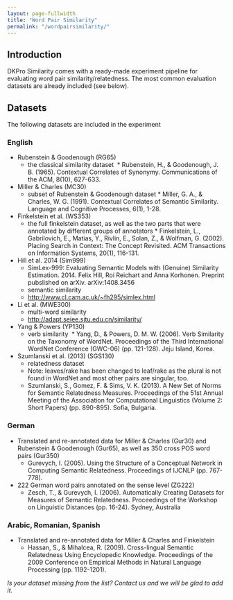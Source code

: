 ```yaml
---
layout: page-fullwidth
title: "Word Pair Similarity"
permalink: "/wordpairsimilarity/"
---
```


## Introduction
DKPro Similarity comes with a ready-made experiment pipeline for evaluating word pair similarity/relatedness. The most common evaluation datasets are already included (see below).

## Datasets
The following datasets are included in the experiment


### English
* Rubenstein & Goodenough (RG65)
    * the classical similarity dataset
﻿   * Rubenstein, H., & Goodenough, J. B. (1965). Contextual Correlates of Synonymy. Communications of the ACM, 8(10), 627-633.
* Miller & Charles (MC30)
    * subset of Rubenstein & Goodenough dataset
    ﻿* Miller, G. A., & Charles, W. G. (1991). Contextual Correlates of Semantic Similarity. Language and Cognitive Processes, 6(1), 1-28.
* Finkelstein et al. (WS353)
    * the full finkelstein dataset, as well as the two parts that were annotated by different groups of annotators
    ﻿* Finkelstein, L., Gabrilovich, E., Matias, Y., Rivlin, E., Solan, Z., & Wolfman, G. (2002). Placing Search in Context: The Concept Revisited. ACM Transactions on Information Systems, 20(1), 116-131.
* Hill et al. 2014 (Sim999)
    * SimLex-999: Evaluating Semantic Models with (Genuine) Similarity Estimation. 2014. Felix Hill, Roi Reichart and Anna Korhonen. Preprint pubslished on arXiv. arXiv:1408.3456
    * semantic similarity
    * http://www.cl.cam.ac.uk/~fh295/simlex.html
* Li et al. (MWE300)
    * multi-word similarity
    * http://adapt.seiee.sjtu.edu.cn/similarity/
* Yang & Powers (YP130)
    * verb similarity
﻿    * Yang, D., & Powers, D. M. W. (2006). Verb Similarity on the Taxonomy of WordNet. Proceedings of the Third International WordNet Conference (GWC-06) (pp. 121-128). Jeju Island, Korea.
* Szumlanski et al. (2013) (SGS130)
    * relatedness dataset
    * Note: leaves/rake has been changed to leaf/rake as the plural is not found in WordNet and most other pairs are singular, too.
    * Szumlanski, S., Gomez, F. & Sims, V. K. (2013). A New Set of Norms for Semantic Relatedness Measures. Proceedings of the 51st Annual Meeting of the Association for Computational Linguistics (Volume 2: Short Papers) (pp. 890-895). Sofia, Bulgaria.

### German
* Translated and re-annotated data for Miller & Charles (Gur30) and Rubenstein & Goodenough (Gur65), as well as 350 cross POS word pairs (Gur350)
    * Gurevych, I. (2005). Using the Structure of a Conceptual Network in Computing Semantic Relatedness. Proceedings of IJCNLP (pp. 767-778).
* 222 German word pairs annotated on the sense level (ZG222)
    * Zesch, T., & Gurevych, I. (2006). Automatically Creating Datasets for Measures of Semantic Relatedness. Proceedings of the Workshop on Linguistic Distances (pp. 16-24). Sydney, Australia

### Arabic, Romanian, Spanish
* Translated and re-annotated data for Miller & Charles and Finkelstein
    * ﻿Hassan, S., & Mihalcea, R. (2009). Cross-lingual Semantic Relatedness Using Encyclopedic Knowledge. Proceedings of the 2009 Conference on Empirical Methods in Natural Language Processing (pp. 1192-1201).


*Is your dataset missing from the list? Contact us and we will be glad to add it.*